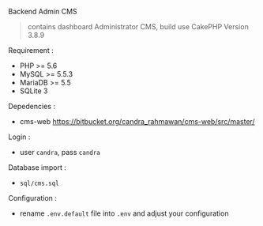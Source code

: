 Backend Admin CMS
> contains dashboard Administrator CMS, build use CakePHP Version 3.8.9

Requirement :
- PHP >= 5.6
- MySQL >= 5.5.3
- MariaDB >= 5.5
- SQLite 3

Depedencies :
- cms-web https://bitbucket.org/candra_rahmawan/cms-web/src/master/

Login :
- user `candra`, pass `candra`

Database import :
- `sql/cms.sql`

Configuration :
- rename `.env.default` file into `.env` and adjust your configuration
